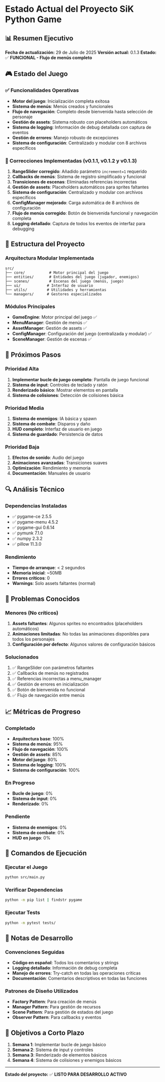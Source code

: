 # Estado Actual del Proyecto SiK Python Game

## 📊 Resumen Ejecutivo

**Fecha de actualización:** 29 de Julio de 2025
**Versión actual:** 0.1.3
**Estado:** ✅ **FUNCIONAL - Flujo de menús completo**

## 🎮 Estado del Juego

### ✅ Funcionalidades Operativas
- **Motor del juego**: Inicialización completa exitosa
- **Sistema de menús**: Menús creados y funcionales
- **Flujo de navegación**: Completo desde bienvenida hasta selección de personaje
- **Gestión de assets**: Sistema robusto con placeholders automáticos
- **Sistema de logging**: Información de debug detallada con captura de eventos
- **Gestión de errores**: Manejo robusto de excepciones
- **Sistema de configuración**: Centralizado y modular con 8 archivos específicos

### 🔧 Correcciones Implementadas (v0.1.1, v0.1.2 y v0.1.3)
1. **RangeSlider corregido**: Añadido parámetro `increment=1` requerido
2. **Callbacks de menús**: Sistema de registro simplificado y funcional
3. **Transiciones de escenas**: Eliminadas referencias incorrectas
4. **Gestión de assets**: Placeholders automáticos para sprites faltantes
5. **Sistema de configuración**: Centralizado y modular con archivos específicos
6. **ConfigManager mejorado**: Carga automática de 8 archivos de configuración
7. **Flujo de menús corregido**: Botón de bienvenida funcional y navegación completa
8. **Logging detallado**: Captura de todos los eventos de interfaz para debugging

## 📁 Estructura del Proyecto

### Arquitectura Modular Implementada
```
src/
├── core/           # Motor principal del juego
├── entities/       # Entidades del juego (jugador, enemigos)
├── scenes/         # Escenas del juego (menús, juego)
├── ui/            # Interfaz de usuario
├── utils/         # Utilidades y herramientas
└── managers/      # Gestores especializados
```

### Módulos Principales
- **GameEngine**: Motor principal del juego ✅
- **MenuManager**: Gestión de menús ✅
- **AssetManager**: Gestión de assets ✅
- **ConfigManager**: Configuración del juego (centralizada y modular) ✅
- **SceneManager**: Gestión de escenas ✅

## 🎯 Próximos Pasos

### Prioridad Alta
1. **Implementar bucle de juego completo**: Pantalla de juego funcional
2. **Sistema de input**: Controles de teclado y ratón
3. **Renderizado básico**: Mostrar elementos en pantalla
4. **Sistema de colisiones**: Detección de colisiones básica

### Prioridad Media
1. **Sistema de enemigos**: IA básica y spawn
2. **Sistema de combate**: Disparos y daño
3. **HUD completo**: Interfaz de usuario en juego
4. **Sistema de guardado**: Persistencia de datos

### Prioridad Baja
1. **Efectos de sonido**: Audio del juego
2. **Animaciones avanzadas**: Transiciones suaves
3. **Optimización**: Rendimiento y memoria
4. **Documentación**: Manuales de usuario

## 🔍 Análisis Técnico

### Dependencias Instaladas
- ✅ pygame-ce 2.5.5
- ✅ pygame-menu 4.5.2
- ✅ pygame-gui 0.6.14
- ✅ pymunk 7.1.0
- ✅ numpy 2.3.2
- ✅ pillow 11.3.0

### Rendimiento
- **Tiempo de arranque**: < 2 segundos
- **Memoria inicial**: ~50MB
- **Errores críticos**: 0
- **Warnings**: Solo assets faltantes (normal)

## 🐛 Problemas Conocidos

### Menores (No críticos)
1. **Assets faltantes**: Algunos sprites no encontrados (placeholders automáticos)
2. **Animaciones limitadas**: No todas las animaciones disponibles para todos los personajes
3. **Configuración por defecto**: Algunos valores de configuración básicos

### Solucionados
1. ✅ RangeSlider con parámetros faltantes
2. ✅ Callbacks de menús no registrados
3. ✅ Referencias incorrectas a menu_manager
4. ✅ Gestión de errores en inicialización
5. ✅ Botón de bienvenida no funcional
6. ✅ Flujo de navegación entre menús

## 📈 Métricas de Progreso

### Completado
- **Arquitectura base**: 100%
- **Sistema de menús**: 95%
- **Flujo de navegación**: 100%
- **Gestión de assets**: 85%
- **Motor del juego**: 80%
- **Sistema de logging**: 100%
- **Sistema de configuración**: 100%

### En Progreso
- **Bucle de juego**: 0%
- **Sistema de input**: 0%
- **Renderizado**: 0%

### Pendiente
- **Sistema de enemigos**: 0%
- **Sistema de combate**: 0%
- **HUD en juego**: 0%

## 🚀 Comandos de Ejecución

### Ejecutar el Juego
```bash
python src/main.py
```

### Verificar Dependencias
```bash
python -m pip list | findstr pygame
```

### Ejecutar Tests
```bash
python -m pytest tests/
```

## 📝 Notas de Desarrollo

### Convenciones Seguidas
- **Código en español**: Todos los comentarios y strings
- **Logging detallado**: Información de debug completa
- **Manejo de errores**: Try-catch en todas las operaciones críticas
- **Documentación**: Comentarios descriptivos en todas las funciones

### Patrones de Diseño Utilizados
- **Factory Pattern**: Para creación de menús
- **Manager Pattern**: Para gestión de recursos
- **Scene Pattern**: Para gestión de estados del juego
- **Observer Pattern**: Para callbacks y eventos

## 🎯 Objetivos a Corto Plazo

1. **Semana 1**: Implementar bucle de juego básico
2. **Semana 2**: Sistema de input y controles
3. **Semana 3**: Renderizado de elementos básicos
4. **Semana 4**: Sistema de colisiones y enemigos básicos

---

**Estado del proyecto:** ✅ **LISTO PARA DESARROLLO ACTIVO**

